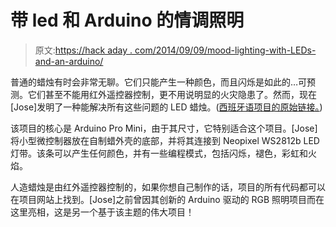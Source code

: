 # 带 led 和 Arduino 的情调照明

> 原文:[https://hack aday . com/2014/09/09/mood-lighting-with-LEDs-and-an-arduino/](https://hackaday.com/2014/09/09/mood-lighting-with-leds-and-an-arduino/)

普通的蜡烛有时会非常无聊。它们只能产生一种颜色，而且闪烁是如此的…可预测。它们甚至不能用红外遥控器控制，更不用说明显的火灾隐患了。然而，现在[Jose]发明了一种能解决所有这些问题的 LED 蜡烛。([西班牙语项目的原始链接。](http://arduino-guay.blogspot.com.es/2014/09/vela-control-remoto-y-arduino-pro-mini.html))

该项目的核心是 Arduino Pro Mini，由于其尺寸，它特别适合这个项目。[Jose]将小型微控制器放在自制蜡外壳的底部，并将其连接到 Neopixel WS2812b LED 灯带。该条可以产生任何颜色，并有一些编程模式，包括闪烁，褪色，彩虹和火焰。

人造蜡烛是由红外遥控器控制的，如果你想自己制作的话，项目的所有代码都可以在项目网站上找到。[Jose]之前曾因其创新的 Arduino 驱动的 RGB 照明项目而在这里亮相，这是另一个基于该主题的伟大项目！